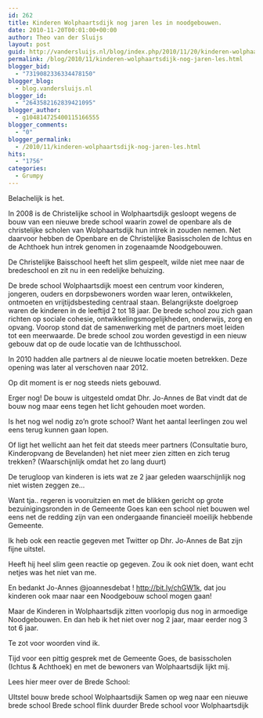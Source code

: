 ```yaml
---
id: 262
title: Kinderen Wolphaartsdijk nog jaren les in noodgebouwen.
date: 2010-11-20T00:01:00+00:00
author: Theo van der Sluijs
layout: post
guid: http://vandersluijs.nl/blog/index.php/2010/11/20/kinderen-wolphaartsdijk-nog-jaren-les/
permalink: /blog/2010/11/kinderen-wolphaartsdijk-nog-jaren-les.html
blogger_bid:
  - "7319082336334478150"
blogger_blog:
  - blog.vandersluijs.nl
blogger_id:
  - "2643582162839421095"
blogger_author:
  - g104814725400115166555
blogger_comments:
  - "0"
blogger_permalink:
  - /2010/11/kinderen-wolphaartsdijk-nog-jaren-les.html
hits:
  - "1756"
categories:
  - Grumpy
---
```

Belachelijk is het.

In 2008 is de Christelijke school in Wolphaartsdijk gesloopt wegens de bouw van een nieuwe brede school waarin zowel de openbare als de christelijke scholen van Wolphaartsdijk hun intrek in zouden nemen. Net daarvoor hebben de Openbare en de Christelijke Basisscholen de Ichtus en de Achthoek hun intrek genomen in zogenaamde Noodgebouwen.

De Christelijke Baisschool heeft het slim gespeelt, wilde niet mee naar de bredeschool en zit nu in een redelijke behuizing.

De brede school Wolphaartsdijk moest een centrum voor kinderen, jongeren, ouders en dorpsbewoners worden waar leren, ontwikkelen, ontmoeten en vrijtijdsbesteding centraal staan. Belangrijkste doelgroep waren de kinderen in de leeftijd 2 tot 18 jaar. De brede school zou zich gaan richten op sociale cohesie, ontwikkelingsmogelijkheden, onderwijs, zorg en opvang. Voorop stond dat de samenwerking met de partners moet leiden tot een meerwaarde. De brede school zou worden gevestigd in een nieuw gebouw dat op de oude locatie van de Ichthusschool.

In 2010 hadden alle partners al de nieuwe locatie moeten betrekken. Deze opening was later al verschoven naar 2012.

Op dit moment is er nog steeds niets gebouwd.

Erger nog! De bouw is uitgesteld omdat Dhr. Jo-Annes de Bat vindt dat de bouw nog maar eens tegen het licht gehouden moet worden.

Is het nog wel nodig zo’n grote school? Want het aantal leerlingen zou wel eens terug kunnen gaan lopen.

Of ligt het wellicht aan het feit dat steeds meer partners (Consultatie buro, Kinderopvang de Bevelanden) het niet meer zien zitten en zich terug trekken? (Waarschijnlijk omdat het zo lang duurt)

De terugloop van kinderen is iets wat ze 2 jaar geleden waarschijnlijk nog niet wisten zeggen ze…

Want tja.. regeren is vooruitzien en met de blikken gericht op grote bezuinigingsronden in de Gemeente Goes kan een school niet bouwen wel eens net de redding zijn van een ondergaande financieël moeilijk hebbende Gemeente.

Ik heb ook een reactie gegeven met Twitter op Dhr. Jo-Annes de Bat zijn fijne uitstel.

Heeft hij heel slim geen reactie op gegeven. Zou ik ook niet doen, want echt netjes was het niet van me.

En bedankt Jo-Annes @joannesdebat ! <http://bit.ly/chGW1k>, dat jou kinderen ook maar naar een Noodgebouw school mogen gaan!

Maar de Kinderen in Wolphaartsdijk zitten voorlopig dus nog in armoedige Noodgebouwen. En dan heb ik het niet over nog 2 jaar, maar eerder nog 3 tot 6 jaar.

Te zot voor woorden vind ik.

Tijd voor een pittig gesprek met de Gemeente Goes, de basisscholen (Ichtus & Achthoek) en met de bewoners van Wolphaartsdijk lijkt mij.

Lees hier meer over de Brede School:

UItstel bouw brede school Wolphaartsdijk Samen op weg naar een nieuwe brede school Brede school flink duurder Brede school voor Wolphaartsdijk